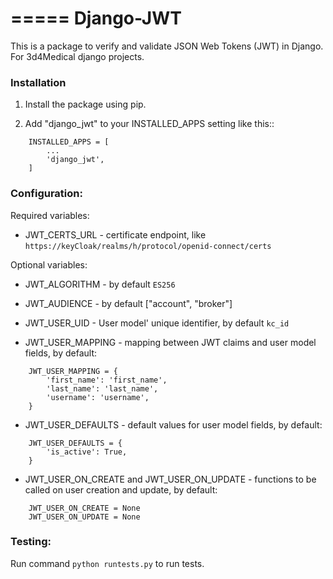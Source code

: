=====
Django-JWT
=====

This is a package to verify and validate JSON Web Tokens (JWT) in Django. For 3d4Medical django projects.

### Installation
1. Install the package using pip.

2. Add "django_jwt" to your INSTALLED_APPS setting like this::
```
    INSTALLED_APPS = [
        ...
        'django_jwt',
    ]
```

### Configuration:
Required variables:
- JWT_CERTS_URL - certificate endpoint, like `https://keyCloak/realms/h/protocol/openid-connect/certs`

Optional variables:
- JWT_ALGORITHM - by default `ES256`
- JWT_AUDIENCE - by default ["account", "broker"]
- JWT_USER_UID - User model' unique identifier, by default `kc_id`

- JWT_USER_MAPPING - mapping between JWT claims and user model fields, by default:
```
    JWT_USER_MAPPING = {
        'first_name': 'first_name',
        'last_name': 'last_name',
        'username': 'username',
    }
```
- JWT_USER_DEFAULTS - default values for user model fields, by default:
```
    JWT_USER_DEFAULTS = {
        'is_active': True,
    }
```

- JWT_USER_ON_CREATE and JWT_USER_ON_UPDATE - functions to be called on user creation and update, by default:
```
    JWT_USER_ON_CREATE = None
    JWT_USER_ON_UPDATE = None
```

### Testing:
Run command `python runtests.py` to run tests.
